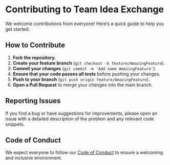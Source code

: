 # Contributing to Team Idea Exchange

We welcome contributions from everyone! Here’s a quick guide to help you get started:

## How to Contribute
1. **Fork the repository.**
2. **Create your feature branch** (`git checkout -b feature/AmazingFeature`).
3. **Commit your changes** (`git commit -m 'Add some AmazingFeature'`).
4. **Ensure that your code passes all tests** before pushing your changes.
5. **Push to your branch** (`git push origin feature/AmazingFeature`).
6. **Open a Pull Request** to merge your changes into the main branch.

## Reporting Issues
If you find a bug or have suggestions for improvements, please open an issue with a detailed description of the problem and any relevant code snippets.

## Code of Conduct
We expect everyone to follow our [Code of Conduct](CODE_OF_CONDUCT.md) to ensure a welcoming and inclusive environment.
